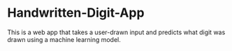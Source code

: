 # Handwritten-Digit-App
This is a web app that takes a user-drawn input and predicts what digit was drawn using a machine learning model.
